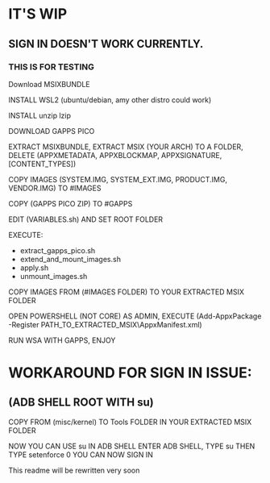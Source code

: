 # IT'S **WIP**

## SIGN IN DOESN'T WORK CURRENTLY. 
### THIS IS FOR TESTING

Download MSIXBUNDLE

INSTALL WSL2 (ubuntu/debian, amy other distro could work)

INSTALL unzip lzip 

DOWNLOAD GAPPS PICO

EXTRACT MSIXBUNDLE, EXTRACT MSIX (YOUR ARCH) TO A FOLDER, DELETE (APPXMETADATA, APPXBLOCKMAP, APPXSIGNATURE, \[CONTENT_TYPES\])

COPY IMAGES (SYSTEM.IMG, SYSTEM_EXT.IMG, PRODUCT.IMG, VENDOR.IMG) TO #IMAGES

COPY (GAPPS PICO ZIP) TO #GAPPS

EDIT (VARIABLES.sh) AND SET ROOT FOLDER

EXECUTE:
- extract_gapps_pico.sh
- extend_and_mount_images.sh
- apply.sh
- unmount_images.sh

COPY IMAGES FROM (#IMAGES FOLDER) TO YOUR EXTRACTED MSIX FOLDER

OPEN POWERSHELL (NOT CORE) AS ADMIN, EXECUTE (Add-AppxPackage -Register PATH_TO_EXTRACTED_MSIX\AppxManifest.xml)

RUN WSA WITH GAPPS, ENJOY

# WORKAROUND FOR SIGN IN ISSUE:
## (ADB SHELL ROOT WITH su)

COPY FROM (misc/kernel) TO Tools FOLDER IN YOUR EXTRACTED MSIX FOLDER

NOW YOU CAN USE su IN ADB SHELL
ENTER ADB SHELL, TYPE su THEN TYPE setenforce 0
YOU CAN NOW SIGN IN


This readme will be rewritten very soon

